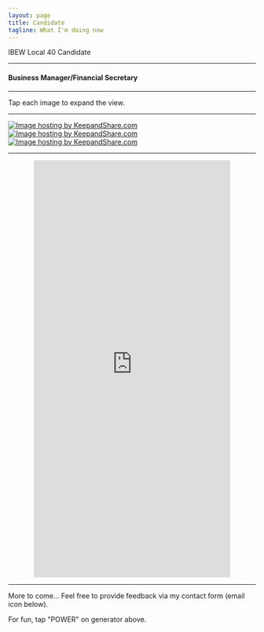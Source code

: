 ```yaml
---
layout: page
title: Candidate
tagline: What I'm doing now
---
```


IBEW Local 40 Candidate
<hr/>
<h4>Business Manager/Financial Secretary</h4>
<hr/>
Tap each image to expand the view.
<hr/>
<a href="http://ibew.org/articles/09ElectricalWorker/EW1009/04.1009.html" title="Click for IBEW article"><img src="https://www.keepandshare.com/userpics/h/e/a/r/tnhandstraining/2021-05/st/pirates09-79563172.jpg?ts=1622515498" border="0" alt="Image hosting by KeepandShare.com" /></a>
<a href="https://www.keepandshare.com/doc10/32768/california-film-tv-retention-promotion-act-of-2014?ifr=y"><img src="https://www.keepandshare.com/userpics/h/e/a/r/tnhandstraining/2021-06/st/ca_tv_act_2014-81693022.jpg?ts=1622562488" border="0" alt="Image hosting by KeepandShare.com" /></a>
<a href="https://www.keepandshare.com/doc10/32773/flyer-1-including-link-to-pdf-version-below-the-image?ifr=y" title="Download either png or pdf"><img src="https://www.keepandshare.com/userpics/h/e/a/r/tnhandstraining/2021-06/st/screen_shot_2021_06_01_at_3.01.23_pm-48667855.jpg?ts=1622585005" border="0" alt="Image hosting by KeepandShare.com" /></a>
<hr/>
<center><iframe id="testimonials" src="https://docs.google.com/document/d/e/2PACX-1vQNDaFhDMvev783fEesY5wlxqAWNb9HB9fM9s8IBLsUHp_3S36Z_D1cwy5DEbEm4CcF2zQK35wGZWSP/pub?embedded=true" width="400" height="850" frameborder="0" marginheight="0" marginwidth="0">Loading…</iframe></center>
<hr/>
More to come... Feel free to provide feedback via my contact form (email icon below).

For fun, tap "POWER" on generator above.